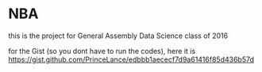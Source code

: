 # NBA 
this is the project for General Assembly Data Science class of 2016

for the Gist (so you dont have to run the codes), here it is
https://gist.github.com/PrinceLance/edbbb1aececf7d9a61416f85d436b57d